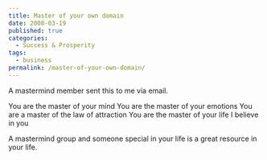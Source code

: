 ```yaml
---
title: Master of your own domain
date: 2008-03-19
published: true
categories:
  - Success & Prosperity
tags:
  - business
permalink: /master-of-your-own-domain/
---
```

A mastermind member sent this to me via email.

You are the master of your mind
You are the master of your emotions
You are a master of the law of attraction
You are the master of your life
I believe in you

A mastermind group and someone special in your life is a great resource in your life.